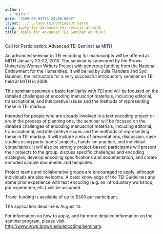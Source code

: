```yaml
---
author:
  - "MITH "
date: "2009-08-03T15:24:00.000Z"
layout: ../../layouts/PostLayout.astro
slug: apply-for-advanced-tei-seminar-at-mith
title: Apply for Advanced TEI Seminar at MITH!
---
```


Call for Participation: Advanced TEI Seminar as MITH

An advanced seminar in TEI encoding for manuscripts will be offered at MITH January 20-22, 2010. The seminar is sponsored by the Brown University Women Writers Project with generous funding from the National Endowment for the Humanities. It will be led by Julia Flanders and Syd Bauman, the instructors for a very successful introductory seminar on TEI held at MITH in 2008.

This seminar assumes a basic familiarity with TEI and will be focused on the detailed challenges of encoding manuscript materials, including editorial, transcriptional, and interpretive issues and the methods of representing these in TEI markup.

Intended for people who are already involved in a text encoding project or are in the process of planning one, the seminar will be focused on the detailed challenges of encoding manuscript materials, including editorial, transcriptional, and interpretive issues and the methods of representing these in TEI markup. It will include a mix of presentations, discussion, case studies using participants' projects, hands-on practice, and individual consultation. It will also be strongly project-based: participants will present their projects to the group, discuss specific challenges and encoding strategies, develop encoding specifications and documentation, and create encoded sample documents and templates.

Project teams and collaborative groups are encouraged to apply, although individuals are also welcome. A basic knowledge of the TEI Guidelines and some prior experience with text encoding (e.g. an introductory workshop, job experience, etc.) will be assumed.

Travel funding is available of up to \$500 per participant.

The application deadline is August 10.

For information on how to apply, and for more detailed information on the seminar program, please visit http://www.wwp.brown.edu/encoding/seminars.
